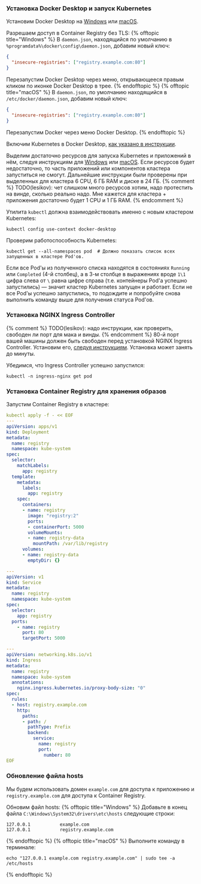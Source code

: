 ### Установка Docker Desktop и запуск Kubernetes

Установим Docker Desktop на [Windows](https://docs.docker.com/docker-for-windows/install/) или [macOS](https://docs.docker.com/docker-for-mac/install/).

Разрешаем доступ в Container Registry без TLS:
{% offtopic title="Windows" %}
В `daemon.json`, находящийся по умолчанию в `%programdata%\docker\config\daemon.json`, добавим новый ключ:
```json
{
  "insecure-registries": ["registry.example.com:80"]
}
```
Перезапустим Docker Desktop через меню, открывающееся правым кликом по иконке Docker Desktop в трее.
{% endofftopic %}
{% offtopic title="macOS" %}
В `daemon.json`, по умолчанию находящийся в `/etc/docker/daemon.json`, добавим новый ключ:
```json
{
  "insecure-registries": ["registry.example.com:80"]
}
```
Перезапустим Docker через меню Docker Desktop.
{% endofftopic %}

Включим Kubernetes в Docker Desktop, [как указано в инструкции](https://docs.docker.com/desktop/kubernetes/).

Выделим достаточно ресурсов для запуска Kubernetes и приложений в нём, следуя инструкциям для [Windows](https://docs.docker.com/docker-for-windows/#resources) или [macOS](https://docs.docker.com/docker-for-mac/#resources). Если ресурсов будет недостаточно, то часть приложений или компонентов кластера запуститься не смогут. Дальнейшие инструкции были проверены при выделенных для кластера 6 CPU, 6 ГБ RAM и диске в 24 ГБ.
{% comment %} TODO(lesikov): чет слишком много ресурсов хотим, надо протестить на винде, сколько реально надо. Мне кажется для кластера + приложения достаточно будет 1 CPU и 1 ГБ RAM. {% endcomment %}

Утилита `kubectl` должна взаимодействовать именно с новым кластером Kubernetes:
```shell
kubectl config use-context docker-desktop
```

Проверим работоспособность Kubernetes:
```shell
kubectl get --all-namespaces pod  # Должно показать список всех запущенных в кластере Pod'ов.
```

Если все Pod'ы из полученного списка находятся в состояниях `Running` или `Completed` (4-й столбец), а в 3-м столбце в выражениях вроде `1\1` цифра слева от `\` равна цифре справа (т.е. контейнеры Pod'а успешно запустились) — значит кластер Kubernetes запущен и работает. Если не все Pod'ы успешно запустились, то подождите и попробуйте снова выполнить команду выше для получения статуса Pod'ов.

### Установка NGINX Ingress Controller

{% comment %} TODO(lesikov): надо инструкции, как проверить, свободен ли порт для мака и винды. {% endcomment %}
80-й порт вашей машины должен быть свободен перед установкой NGINX Ingress Controller. Установим его, [следуя инструкциям](https://kubernetes.github.io/ingress-nginx/deploy/#docker-desktop). Установка может занять до минуты.

Убедимся, что Ingress Controller успешно запустился:
```shell
kubectl -n ingress-nginx get pod
```

### Установка Container Registry для хранения образов

Запустим Container Registry в кластере:
```yaml
kubectl apply -f - << EOF
---
apiVersion: apps/v1
kind: Deployment
metadata:
  name: registry
  namespace: kube-system
spec:
  selector:
    matchLabels:
      app: registry
  template:
    metadata:
      labels:
        app: registry
    spec:
      containers:
      - name: registry
        image: "registry:2"
        ports:
        - containerPort: 5000
        volumeMounts:
        - name: registry-data
          mountPath: /var/lib/registry
      volumes:
      - name: registry-data
        emptyDir: {}

---
apiVersion: v1
kind: Service
metadata:
  name: registry
  namespace: kube-system
spec:
  selector:
    app: registry
  ports:
    - name: registry
      port: 80
      targetPort: 5000

---
apiVersion: networking.k8s.io/v1
kind: Ingress
metadata:
  name: registry
  namespace: kube-system
  annotations:
    nginx.ingress.kubernetes.io/proxy-body-size: "0"
spec:
  rules:
  - host: registry.example.com
    http:
      paths:
      - path: /
        pathType: Prefix
        backend:
          service:
            name: registry
            port:
              number: 80
EOF
```

### Обновление файла hosts

Мы будем использовать домен `example.com` для доступа к приложению и `registry.example.com` для доступа к Container Registry.

Обновим файл hosts:
{% offtopic title="Windows" %}
Добавьте в конец файла `C:\Windows\System32\drivers\etc\hosts` следующие строки:
```
127.0.0.1           example.com
127.0.0.1           registry.example.com
```
{% endofftopic %}
{% offtopic title="macOS" %}
Выполните команду в терминале:
```shell
echo "127.0.0.1 example.com registry.example.com" | sudo tee -a /etc/hosts
```
{% endofftopic %}
